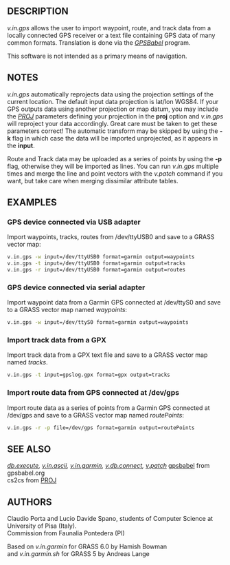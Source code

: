 ## DESCRIPTION

*v.in.gps* allows the user to import waypoint, route, and track data
from a locally connected GPS receiver or a text file containing GPS data
of many common formats. Translation is done via the
*[GPSBabel](https://www.gpsbabel.org)* program.

This software is not intended as a primary means of navigation.

## NOTES

*v.in.gps* automatically reprojects data using the projection settings
of the current location. The default input data projection is lat/lon
WGS84. If your GPS outputs data using another projection or map datum,
you may include the *[PROJ](https://proj.org/)* parameters defining your
projection in the **proj** option and *v.in.gps* will reproject your
data accordingly. Great care must be taken to get these parameters
correct\! The automatic transform may be skipped by using the **-k**
flag in which case the data will be imported unprojected, as it appears
in the **input**.

Route and Track data may be uploaded as a series of points by using the
**-p** flag, otherwise they will be imported as lines. You can run
*v.in.gps* multiple times and merge the line and point vectors with the
*v.patch* command if you want, but take care when merging dissimilar
attribute tables.

## EXAMPLES

### GPS device connected via USB adapter

Import waypoints, tracks, routes from /dev/ttyUSB0 and save to a GRASS
vector map:

```sh
v.in.gps -w input=/dev/ttyUSB0 format=garmin output=waypoints
v.in.gps -t input=/dev/ttyUSB0 format=garmin output=tracks
v.in.gps -r input=/dev/ttyUSB0 format=garmin output=routes
```

### GPS device connected via serial adapter

Import waypoint data from a Garmin GPS connected at /dev/ttyS0 and save
to a GRASS vector map named *waypoints*:

```sh
v.in.gps -w input=/dev/ttyS0 format=garmin output=waypoints
```

### Import track data from a GPX

Import track data from a GPX text file and save to a GRASS vector map
named *tracks*.

```sh
v.in.gps -t input=gpslog.gpx format=gpx output=tracks
```

### Import route data from GPS connected at /dev/gps

Import route data as a series of points from a Garmin GPS connected at
/dev/gps and save to a GRASS vector map named *routePoints*:

```sh
v.in.gps -r -p file=/dev/gps format=garmin output=routePoints
```

## SEE ALSO

*[db.execute](https://grass.osgeo.org/grass-stable/manuals/db.execute.html),
[v.in.ascii](https://grass.osgeo.org/grass-stable/manuals/v.in.ascii.html),
[v.in.garmin](v.in.garmin.md),
[v.db.connect](https://grass.osgeo.org/grass-stable/manuals/v.db.connect.html),
[v.patch](https://grass.osgeo.org/grass-stable/manuals/v.patch.html)*
[gpsbabel](https://www.gpsbabel.org) from gpsbabel.org  
cs2cs from [PROJ](https://proj.org/)

## AUTHORS

Claudio Porta and Lucio Davide Spano, students of Computer Science at
University of Pisa (Italy).  
Commission from Faunalia Pontedera (PI)  
  
Based on *v.in.garmin* for GRASS 6.0 by Hamish Bowman  
and *v.in.garmin.sh* for GRASS 5 by Andreas Lange
